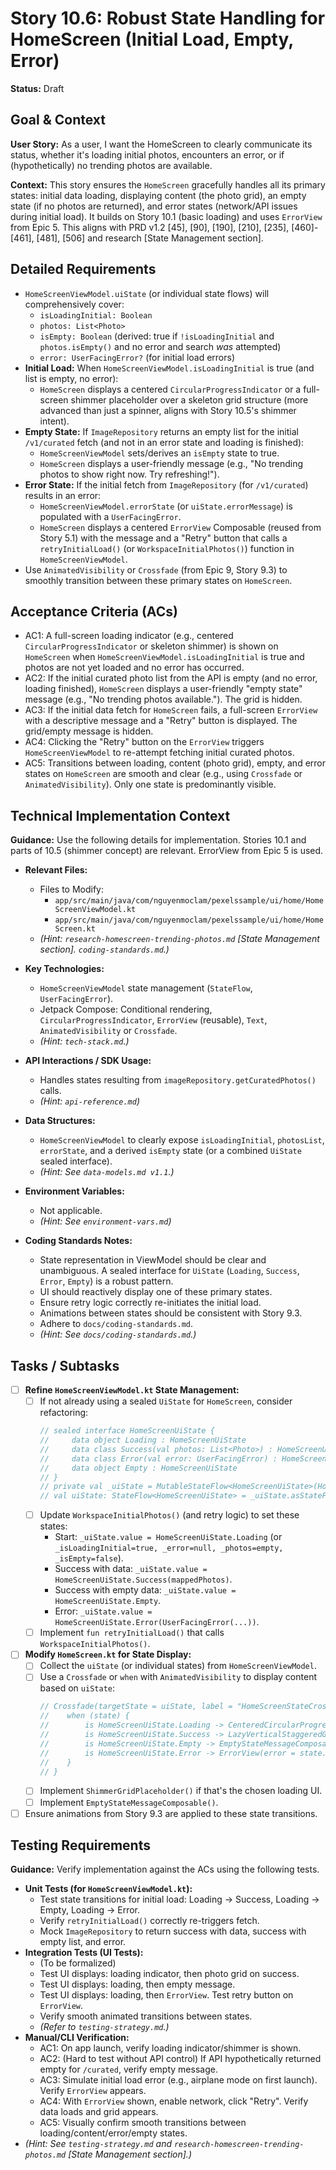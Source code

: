 
# Story 10.6: Robust State Handling for HomeScreen (Initial Load, Empty, Error)

**Status:** Draft

## Goal & Context

**User Story:** As a user, I want the HomeScreen to clearly communicate its status, whether it's loading initial photos, encounters an error, or if (hypothetically) no trending photos are available.

**Context:** This story ensures the `HomeScreen` gracefully handles all its primary states: initial data loading, displaying content (the photo grid), an empty state (if no photos are returned), and error states (network/API issues during initial load). It builds on Story 10.1 (basic loading) and uses `ErrorView` from Epic 5. This aligns with PRD v1.2 [45], [90], [190], [210], [235], [460]-[461], [481], [506] and research [State Management section].

## Detailed Requirements

* `HomeScreenViewModel.uiState` (or individual state flows) will comprehensively cover:
    * `isLoadingInitial: Boolean`
    * `photos: List<Photo>`
    * `isEmpty: Boolean` (derived: true if `!isLoadingInitial` and `photos.isEmpty()` and no error and search *was* attempted)
    * `error: UserFacingError?` (for initial load errors)
* **Initial Load:** When `HomeScreenViewModel.isLoadingInitial` is true (and list is empty, no error):
    * `HomeScreen` displays a centered `CircularProgressIndicator` or a full-screen shimmer placeholder over a skeleton grid structure (more advanced than just a spinner, aligns with Story 10.5's shimmer intent).
* **Empty State:** If `ImageRepository` returns an empty list for the initial `/v1/curated` fetch (and not in an error state and loading is finished):
    * `HomeScreenViewModel` sets/derives an `isEmpty` state to true.
    * `HomeScreen` displays a user-friendly message (e.g., "No trending photos to show right now. Try refreshing!").
* **Error State:** If the initial fetch from `ImageRepository` (for `/v1/curated`) results in an error:
    * `HomeScreenViewModel.errorState` (or `uiState.errorMessage`) is populated with a `UserFacingError`.
    * `HomeScreen` displays a centered `ErrorView` Composable (reused from Story 5.1) with the message and a "Retry" button that calls a `retryInitialLoad()` (or `WorkspaceInitialPhotos()`) function in `HomeScreenViewModel`.
* Use `AnimatedVisibility` or `Crossfade` (from Epic 9, Story 9.3) to smoothly transition between these primary states on `HomeScreen`.

## Acceptance Criteria (ACs)

* AC1: A full-screen loading indicator (e.g., centered `CircularProgressIndicator` or skeleton shimmer) is shown on `HomeScreen` when `HomeScreenViewModel.isLoadingInitial` is true and photos are not yet loaded and no error has occurred.
* AC2: If the initial curated photo list from the API is empty (and no error, loading finished), `HomeScreen` displays a user-friendly "empty state" message (e.g., "No trending photos available."). The grid is hidden.
* AC3: If the initial data fetch for `HomeScreen` fails, a full-screen `ErrorView` with a descriptive message and a "Retry" button is displayed. The grid/empty message is hidden.
* AC4: Clicking the "Retry" button on the `ErrorView` triggers `HomeScreenViewModel` to re-attempt fetching initial curated photos.
* AC5: Transitions between loading, content (photo grid), empty, and error states on `HomeScreen` are smooth and clear (e.g., using `Crossfade` or `AnimatedVisibility`). Only one state is predominantly visible.

## Technical Implementation Context

**Guidance:** Use the following details for implementation. Stories 10.1 and parts of 10.5 (shimmer concept) are relevant. ErrorView from Epic 5 is used.

* **Relevant Files:**
    * Files to Modify:
        * `app/src/main/java/com/nguyenmoclam/pexelssample/ui/home/HomeScreenViewModel.kt`
        * `app/src/main/java/com/nguyenmoclam/pexelssample/ui/home/HomeScreen.kt`
    * _(Hint: `research-homescreen-trending-photos.md` [State Management section]. `coding-standards.md`.)_

* **Key Technologies:**
    * `HomeScreenViewModel` state management (`StateFlow`, `UserFacingError`).
    * Jetpack Compose: Conditional rendering, `CircularProgressIndicator`, `ErrorView` (reusable), `Text`, `AnimatedVisibility` or `Crossfade`.
    * _(Hint: `tech-stack.md`.)_

* **API Interactions / SDK Usage:**
    * Handles states resulting from `imageRepository.getCuratedPhotos()` calls.
    * _(Hint: `api-reference.md`)_

* **Data Structures:**
    * `HomeScreenViewModel` to clearly expose `isLoadingInitial`, `photosList`, `errorState`, and a derived `isEmpty` state (or a combined `UiState` sealed interface).
    * _(Hint: See `data-models.md v1.1`.)_

* **Environment Variables:**
    * Not applicable.
    * _(Hint: See `environment-vars.md`)_

* **Coding Standards Notes:**
    * State representation in ViewModel should be clear and unambiguous. A sealed interface for `UiState` (`Loading`, `Success`, `Error`, `Empty`) is a robust pattern.
    * UI should reactively display one of these primary states.
    * Ensure retry logic correctly re-initiates the initial load.
    * Animations between states should be consistent with Story 9.3.
    * Adhere to `docs/coding-standards.md`.
    * _(Hint: See `docs/coding-standards.md`.)_

## Tasks / Subtasks

* [ ] **Refine `HomeScreenViewModel.kt` State Management:**
    * [ ] If not already using a sealed `UiState` for `HomeScreen`, consider refactoring:
      ```kotlin
      // sealed interface HomeScreenUiState {
      //     data object Loading : HomeScreenUiState
      //     data class Success(val photos: List<Photo>) : HomeScreenUiState
      //     data class Error(val error: UserFacingError) : HomeScreenUiState
      //     data object Empty : HomeScreenUiState
      // }
      // private val _uiState = MutableStateFlow<HomeScreenUiState>(HomeScreenUiState.Loading)
      // val uiState: StateFlow<HomeScreenUiState> = _uiState.asStateFlow()
      ```
    * [ ] Update `WorkspaceInitialPhotos()` (and retry logic) to set these states:
        * Start: `_uiState.value = HomeScreenUiState.Loading` (or `_isLoadingInitial=true, _error=null, _photos=empty, _isEmpty=false`).
        * Success with data: `_uiState.value = HomeScreenUiState.Success(mappedPhotos)`.
        * Success with empty data: `_uiState.value = HomeScreenUiState.Empty`.
        * Error: `_uiState.value = HomeScreenUiState.Error(UserFacingError(...))`.
    * [ ] Implement `fun retryInitialLoad()` that calls `WorkspaceInitialPhotos()`.
* [ ] **Modify `HomeScreen.kt` for State Display:**
    * [ ] Collect the `uiState` (or individual states) from `HomeScreenViewModel`.
    * [ ] Use a `Crossfade` or `when` with `AnimatedVisibility` to display content based on `uiState`:
      ```kotlin
      // Crossfade(targetState = uiState, label = "HomeScreenStateCrossfade") { state ->
      //    when (state) {
      //        is HomeScreenUiState.Loading -> CenteredCircularProgressIndicator() // Or ShimmerGridPlaceholder()
      //        is HomeScreenUiState.Success -> LazyVerticalStaggeredGrid(photos = state.photos, ...)
      //        is HomeScreenUiState.Empty -> EmptyStateMessageComposable("No trending photos...")
      //        is HomeScreenUiState.Error -> ErrorView(error = state.error, onRetry = { viewModel.retryInitialLoad() })
      //    }
      // }
      ```
    * [ ] Implement `ShimmerGridPlaceholder()` if that's the chosen loading UI.
    * [ ] Implement `EmptyStateMessageComposable()`.
* [ ] Ensure animations from Story 9.3 are applied to these state transitions.

## Testing Requirements

**Guidance:** Verify implementation against the ACs using the following tests.

* **Unit Tests (for `HomeScreenViewModel.kt`):**
    * Test state transitions for initial load: Loading -> Success, Loading -> Empty, Loading -> Error.
    * Verify `retryInitialLoad()` correctly re-triggers fetch.
    * Mock `ImageRepository` to return success with data, success with empty list, and error.
* **Integration Tests (UI Tests):**
    * (To be formalized)
    * Test UI displays: loading indicator, then photo grid on success.
    * Test UI displays: loading, then empty message.
    * Test UI displays: loading, then `ErrorView`. Test retry button on `ErrorView`.
    * Verify smooth animated transitions between states.
    * _(Refer to `testing-strategy.md`.)_
* **Manual/CLI Verification:**
    * AC1: On app launch, verify loading indicator/shimmer is shown.
    * AC2: (Hard to test without API control) If API hypothetically returned empty for `/curated`, verify empty message.
    * AC3: Simulate initial load error (e.g., airplane mode on first launch). Verify `ErrorView` appears.
    * AC4: With `ErrorView` shown, enable network, click "Retry". Verify data loads and grid appears.
    * AC5: Visually confirm smooth transitions between loading/content/error/empty states.
* _(Hint: See `testing-strategy.md` and `research-homescreen-trending-photos.md` [State Management section].)_